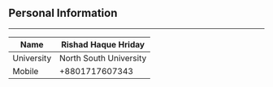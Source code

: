## Personal Information  
---  
| Name | Rishad Haque Hriday |  
| ----- | ------ |
| University | North South University |  
| Mobile | +8801717607343 |
